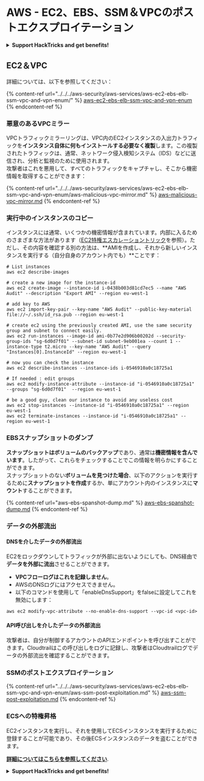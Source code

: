 # AWS - EC2、EBS、SSM＆VPCのポストエクスプロイテーション

<details>

<summary><strong>Support HackTricks and get benefits!</strong></summary>

* もしもあなたの**会社をHackTricksで広告表示したい**場合や、**PEASSの最新バージョンを入手したい**場合、または**HackTricksをPDFでダウンロードしたい**場合は、[**SUBSCRIPTION PLANS**](https://github.com/sponsors/carlospolop)をご覧ください！
* [**公式PEASS＆HackTricksグッズ**](https://peass.creator-spring.com)を手に入れましょう
* [**The PEASS Family**](https://opensea.io/collection/the-peass-family)を見つけてください。これは私たちの独占的な[**NFT**](https://opensea.io/collection/the-peass-family)のコレクションです
* 💬 [**Discordグループ**](https://discord.gg/hRep4RUj7f)または[**telegramグループ**](https://t.me/peass)に**参加**するか、**Twitter**で私をフォローしてください 🐦 [**@carlospolopm**](https://twitter.com/carlospolopm)
* **ハッキングのトリックを共有するために、PRを** [**HackTricks**](https://github.com/carlospolop/hacktricks) **および** [**HackTricks Cloud**](https://github.com/carlospolop/hacktricks-cloud) **のGitHubリポジトリに提出してください。**

</details>

## EC2＆VPC

詳細については、以下を参照してください：

{% content-ref url="../../../aws-security/aws-services/aws-ec2-ebs-elb-ssm-vpc-and-vpn-enum/" %}
[aws-ec2-ebs-elb-ssm-vpc-and-vpn-enum](../../../aws-security/aws-services/aws-ec2-ebs-elb-ssm-vpc-and-vpn-enum/)
{% endcontent-ref %}

### **悪意のあるVPCミラー**

VPCトラフィックミラーリングは、VPC内のEC2インスタンスの入出力トラフィックを**インスタンス自体に何もインストールする必要なく複製**します。この複製されたトラフィックは、通常、ネットワーク侵入検知システム（IDS）などに送信され、分析と監視のために使用されます。\
攻撃者はこれを悪用して、すべてのトラフィックをキャプチャし、そこから機密情報を取得することができます：

{% content-ref url="../../../aws-security/aws-services/aws-ec2-ebs-elb-ssm-vpc-and-vpn-enum/aws-malicious-vpc-mirror.md" %}
[aws-malicious-vpc-mirror.md](../../../aws-security/aws-services/aws-ec2-ebs-elb-ssm-vpc-and-vpn-enum/aws-malicious-vpc-mirror.md)
{% endcontent-ref %}

### 実行中のインスタンスのコピー

インスタンスには通常、いくつかの機密情報が含まれています。内部に入るためのさまざまな方法があります（[EC2特権エスカレーショントリック](../../../aws-security/aws-privilege-escalation/aws-ec2-privesc.md)を参照）。ただし、その内容を確認する別の方法は、**AMIを作成し、それから新しいインスタンスを実行する（自分自身のアカウント内でも）**ことです：
```shell
# List instances
aws ec2 describe-images

# create a new image for the instance-id
aws ec2 create-image --instance-id i-0438b003d81cd7ec5 --name "AWS Audit" --description "Export AMI" --region eu-west-1

# add key to AWS
aws ec2 import-key-pair --key-name "AWS Audit" --public-key-material file://~/.ssh/id_rsa.pub --region eu-west-1

# create ec2 using the previously created AMI, use the same security group and subnet to connect easily.
aws ec2 run-instances --image-id ami-0b77e2d906b00202d --security-group-ids "sg-6d0d7f01" --subnet-id subnet-9eb001ea --count 1 --instance-type t2.micro --key-name "AWS Audit" --query "Instances[0].InstanceId" --region eu-west-1

# now you can check the instance
aws ec2 describe-instances --instance-ids i-0546910a0c18725a1

# If needed : edit groups
aws ec2 modify-instance-attribute --instance-id "i-0546910a0c18725a1" --groups "sg-6d0d7f01"  --region eu-west-1

# be a good guy, clean our instance to avoid any useless cost
aws ec2 stop-instances --instance-id "i-0546910a0c18725a1" --region eu-west-1
aws ec2 terminate-instances --instance-id "i-0546910a0c18725a1" --region eu-west-1
```
### EBSスナップショットのダンプ

**スナップショットはボリュームのバックアップ**であり、通常は**機密情報を含んでいます**。したがって、これらをチェックすることでこの情報を明らかにすることができます。\
スナップショットのない**ボリュームを見つけた場合**、以下のアクションを実行するために**スナップショットを作成**するか、単にアカウント内のインスタンスに**マウント**することができます。

{% content-ref url="aws-ebs-spanshot-dump.md" %}
[aws-ebs-spanshot-dump.md](aws-ebs-spanshot-dump.md)
{% endcontent-ref %}

### データの外部流出

#### DNSを介したデータの外部流出

EC2をロックダウンしてトラフィックが外部に出ないようにしても、DNS経由で**データを外部に流出**させることができます。

* **VPCフローログはこれを記録しません**。
* AWSのDNSログにはアクセスできません。
* 以下のコマンドを使用して「enableDnsSupport」をfalseに設定してこれを無効にします：

`aws ec2 modify-vpc-attribute --no-enable-dns-support --vpc-id <vpc-id>`

#### API呼び出しを介したデータの外部流出

攻撃者は、自分が制御するアカウントのAPIエンドポイントを呼び出すことができます。Cloudtrailはこの呼び出しをログに記録し、攻撃者はCloudtrailログでデータの外部流出を確認することができます。

### SSMのポストエクスプロイテーション

{% content-ref url="../../../aws-security/aws-services/aws-ec2-ebs-elb-ssm-vpc-and-vpn-enum/aws-ssm-post-exploitation.md" %}
[aws-ssm-post-exploitation.md](../../../aws-security/aws-services/aws-ec2-ebs-elb-ssm-vpc-and-vpn-enum/aws-ssm-post-exploitation.md)
{% endcontent-ref %}

### ECSへの特権昇格

EC2インスタンスを実行し、それを使用してECSインスタンスを実行するために登録することが可能であり、その後ECSインスタンスのデータを盗むことができます。

[**詳細についてはこちらを参照してください**](../../../aws-security/aws-privilege-escalation/aws-ec2-privesc.md#privesc-to-ecs).

<details>

<summary><strong>Support HackTricks and get benefits!</strong></summary>

* **HackTricksで会社を宣伝したい**場合や、**最新バージョンのPEASSを入手したい**場合、または**HackTricksをPDFでダウンロードしたい**場合は、[**SUBSCRIPTION PLANS**](https://github.com/sponsors/carlospolop)をご確認ください！
* [**公式PEASS＆HackTricksグッズ**](https://peass.creator-spring.com)を手に入れましょう
* [**The PEASS Family**](https://opensea.io/collection/the-peass-family)を発見しましょう。独占的な[**NFT**](https://opensea.io/collection/the-peass-family)のコレクションです
* 💬 [**Discordグループ**](https://discord.gg/hRep4RUj7f)または[**telegramグループ**](https://t.me/peass)に**参加**するか、**Twitter**で私をフォローしてください🐦 [**@carlospolopm**](https://twitter.com/carlospolopm)
* **HackTricks**と**HackTricks Cloud**のgithubリポジトリに**PRを提出**することで、あなたのハッキングトリックを共有してください。

</details>
